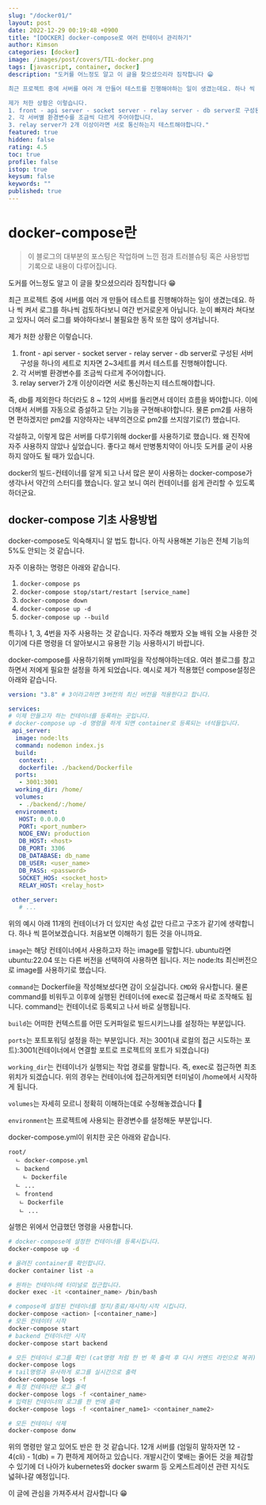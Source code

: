 ```yaml
---
slug: "/docker01/"
layout: post
date: 2022-12-29 00:19:48 +0900
title: "[DOCKER] docker-compose로 여러 컨테이너 관리하기"
author: Kimson
categories: [docker]
image: /images/post/covers/TIL-docker.png
tags: [javascript, container, docker]
description: "도커를 어느정도 알고 이 글을 찾으셨으리라 짐작합니다 😁

최근 프로젝트 중에 서버를 여러 개 만들어 테스트를 진행해야하는 일이 생겼는데요. 하나 씩 켜서 로그를 하나씩 검토하다보니 여간 번거로운게 아닙니다. 눈이 빠져라 쳐다보고 있자니 여러 로그를 봐야하다보니 불필요한 동작 또한 많이 생겨납니다.

제가 처한 상황은 이렇습니다.
1. front - api server - socket server - relay server - db server로 구성된 서버 구성을 하나의 세트로 치자면 2~3세트를 켜서 테스트를 진행해야합니다.
2. 각 서버별 환경변수를 조금씩 다르게 주어야합니다.
3. relay server가 2개 이상이라면 서로 통신하는지 테스트해야합니다."
featured: true
hidden: false
rating: 4.5
toc: true
profile: false
istop: true
keysum: false
keywords: ""
published: true
---
```


# docker-compose란

> 이 블로그의 대부분의 포스팅은 작업하며 느낀 점과 트러블슈팅 혹은 사용방법 기록으로 내용이 다루어집니다.

도커를 어느정도 알고 이 글을 찾으셨으리라 짐작합니다 😁

최근 프로젝트 중에 서버를 여러 개 만들어 테스트를 진행해야하는 일이 생겼는데요. 하나 씩 켜서 로그를 하나씩 검토하다보니 여간 번거로운게 아닙니다. 눈이 빠져라 쳐다보고 있자니 여러 로그를 봐야하다보니 불필요한 동작 또한 많이 생겨납니다.

제가 처한 상황은 이렇습니다.

1. front - api server - socket server - relay server - db server로 구성된 서버 구성을 하나의 세트로 치자면 2~3세트를 켜서 테스트를 진행해야합니다.
2. 각 서버별 환경변수를 조금씩 다르게 주어야합니다.
3. relay server가 2개 이상이라면 서로 통신하는지 테스트해야합니다.

즉, db를 제외한다 하더라도 8 ~ 12의 서버를 돌리면서 데이터 흐름을 봐야합니다. 이에 더해서 서버를 자동으로 증설하고 닫는 기능을 구현해내야합니다. 물론 pm2를 사용하면 편하겠지만 pm2를 지양하자는 내부의견으로 pm2를 쓰지않기로(?) 했습니다.

각설하고, 이렇게 많은 서버를 다루기위해 docker를 사용하기로 했습니다. 왜 진작에 자주 사용하지 않았나 싶었습니다. 좋다고 해서 만병통치약이 아니듯 도커를 굳이 사용하지 않아도 될 때가 있습니다.

docker의 빌드-컨테이너를 알게 되고 나서 많은 분이 사용하는 docker-compose가 생각나서 약간의 스터디를 했습니다. 알고 보니 여러 컨테이너를 쉽게 관리할 수 있도록 하더군요.

## docker-compose 기초 사용방법

docker-compose도 익숙해지니 알 법도 합니다. 아직 사용해본 기능은 전체 기능의 5%도 안되는 것 같습니다.

자주 이용하는 명령은 아래와 같습니다.

1. `docker-compose ps`
2. `docker-compose stop/start/restart [service_name]`
3. `docker-compose down`
4. `docker-compose up -d`
5. `docker-compose up --build`

특히나 1, 3, 4번을 자주 사용하는 것 같습니다. 자주라 해봤자 오늘 배워 오늘 사용한 것이기에 다른 명령을 더 알아보시고 유용한 기능 사용하시기 바랍니다.

docker-compose를 사용하기위해 yml파일을 작성해야하는데요. 여러 블로그를 참고하면서 저에게 필요한 설정을 하게 되었습니다. 예시로 제가 적용했던 compose설정은 아래와 같습니다.

```yml
version: "3.8" # 3이라고하면 3버전의 최신 버전을 적용한다고 합니다.

services:
# 이제 만들고자 하는 컨테이너를 등록하는 곳입니다.
# docker-compose up -d 명령을 하게 되면 container로 등록되는 녀석들입니다.
 api_server:
  image: node:lts
  command: nodemon index.js
  build:
   context: .
   dockerfile: ./backend/Dockerfile
  ports:
   - 3001:3001
  working_dir: /home/
  volumes:
   - ./backend/:/home/
  environment:
   HOST: 0.0.0.0
   PORT: <port_number>
   NODE_ENV: production
   DB_HOST: <host>
   DB_PORT: 3306
   DB_DATABASE: db_name
   DB_USER: <user_name>
   DB_PASS: <password>
   SOCKET_HOS: <socket_host>
   RELAY_HOST: <relay_host>
 
 other_server:
   # ...
```

위의 예시 아래 11개의 컨테이너가 더 있지만 속성 값만 다르고 구조가 같기에 생략합니다. 하나 씩 뜯어보겠습니다. 처음보면 이해하기 힘든 것을 아니까요.

`image`는 해당 컨테이너에서 사용하고자 하는 image를 말합니다. ubuntu라면 ubuntu:22.04 또는 다른 버전을 선택하여 사용하면 됩니다. 저는 node:lts 최신버전으로 image를 사용하기로 했습니다.

`command`는 Dockerfile을 작성해보셨다면 감이 오실겁니다. `CMD`와 유사합니다. 물론 command를 비워두고 이후에 실행된 컨테이너에 exec로 접근해서 따로 조작해도 됩니다. command는 컨테이너로 등록되고 나서 바로 실행됩니다.

`build`는 어떠한 컨텍스트를 어떤 도커파일로 빌드시키느냐를 설정하는 부분입니다.

`ports`는 포트포워딩 설정을 하는 부분입니다. 저는 3001(내 로컬의 접근 시도하는 포트):3001(컨테이너에서 연결할 포트로 프로젝트의 포트가 되겠습니다)

`working_dir`는 컨테이너가 실행되는 작업 경로를 말합니다. 즉, exec로 접근하면 최초 위치가 되겠습니다. 위의 경우는 컨테이너에 접근하게되면 터미널이 /home에서 시작하게 됩니다.

`volumes`는 자세히 모르니 정확히 이해하는데로 수정해놓겠습니다 🥲

`environment`는 프로젝트에 사용되는 환경변수를 설정해둔 부분입니다.

docker-compose.yml이 위치한 곳은 아래와 같습니다.

```plaintext
root/
  ㄴ docker-compose.yml
  ㄴ backend
    ㄴ Dockerfile
  ㄴ ...
  ㄴ frontend
   ㄴ Dockerfile
   ㄴ ...
```

실행은 위에서 언급했던 명령을 사용합니다.

```bash
# docker-compose에 설정한 컨테이너를 등록시킵니다.
docker-compose up -d

# 올려진 container를 확인합니다.
docker container list -a

# 원하는 컨테이너에 터미널로 접근합니다.
docker exec -it <container_name> /bin/bash

# compose에 설정된 컨테이너를 정지/종료/재시작/시작 시킵니다.
docker-compose <action> [<container_name>]
# 모든 컨테이터 시작
docker-compose start
# backend 컨테이너만 시작
docker-compose start backend

# 모든 컨테이너 로그를 확인 (cat명령 처럼 한 번 쭉 출력 후 다시 커멘드 라인으로 복귀)
docker-compose logs
# tail명령과 유사하게 로그를 실시간으로 출력
docker-compose logs -f
# 특정 컨테이너만 로그 출력
docker-compose logs -f <container_name>
# 입력된 컨테이너의 로그를 한 번에 출력
docker-compose logs -f <container_name1> <container_name2>

# 모든 컨테이너 삭제
docker-compose donw
```

위의 명령만 알고 있어도 반은 한 것 같습니다. 12개 서버를 (엄밀히 말하자면 12 - 4(cli) - 1(db) = 7) 편하게 제어하고 있습니다. 개발시간이 몇배는 줄어든 것을 체감할 수 있기에 더 나아가 kubernetes와 docker swarm 등 오케스트레이션 관련 지식도 넓혀나갈 예정입니다.

이 글에 관심을 가져주셔서 감사합니다 😁

<!-- 
---

📚 함께 보면 좋은 내용
 -->
